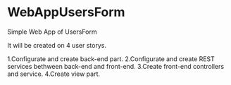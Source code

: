 # WebAppUsersForm
Simple Web App of UsersForm

  It will be created on 4 user storys.
  
  1.Configurate and create back-end part.
  2.Configurate and create REST services bethween back-end and front-end.
  3.Create front-end controllers and service.
  4.Create view part.
